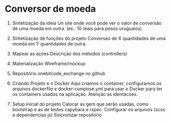 # Conversor de moeda

1. Sintetização da ideia
Un site onde você pode ver o valor de conversão de uma moeda em outra.
(ex.: 10 reais para pesos uruguaios)

 2. Sintetização de funções do projeto
Conversao de X quantidades de uma moeda em Y quantidades de outra.

3. Mapear as ações
Descrição dos métodos (controllers)

4. Materialização
Wireframe/mockup

5. Repositório
onebitcode_exchange no github

6. Criando Projeto e o Docker
Aqui criamos o container, configuramos os arquivos dockerfile e docker-compose.yml para usar o Docker para ter os containers usados na aplicação.
Atenção as identacoes.

7. Setup inicial do projeto
Calocar as gem que serão usadas, como bootstrap e as de testes capybara e rspec.
Configurar os arquivos (scss e dependencias js)
Sincronizar repositório
